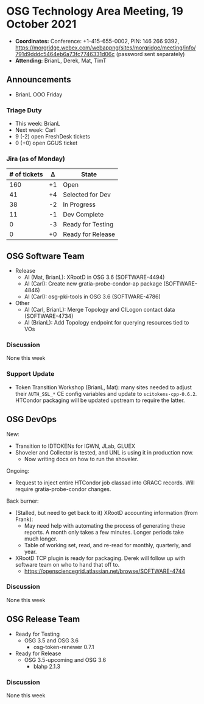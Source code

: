 # OSG Technology Area Meeting, 19 October 2021

-   **Coordinates:** Conference: +1-415-655-0002, PIN: 146 266 9392,
    <https://morgridge.webex.com/webappng/sites/morgridge/meeting/info/791d9dddc5464eb6a73fc7746331d06c> (password sent separately)
-   **Attending:** BrianL, Derek, Mat, TimT

## Announcements

- BrianL OOO Friday

### Triage Duty

-   This week: BrianL
-   Next week: Carl
-   9 (-2) open FreshDesk tickets
-   0 (+0) open GGUS ticket

### Jira (as of Monday)

| # of tickets | &Delta; | State             |
|--------------|---------|-------------------|
| 160          | +1      | Open              |
| 41           | +4      | Selected for Dev  |
| 38           | -2      | In Progress       |
| 11           | -1      | Dev Complete      |
| 0            | -3      | Ready for Testing |
| 0            | +0      | Ready for Release |

## OSG Software Team

-   Release
    -   AI (Mat, BrianL): XRootD in OSG 3.6 (SOFTWARE-4494)
    -   AI (Carl): Create new gratia-probe-condor-ap package (SOFTWARE-4846)
    -   AI (Carl): osg-pki-tools in OSG 3.6 (SOFTWARE-4786)
-   Other
    -   AI (Carl, BrianL): Merge Topology and CILogon contact data (SOFTWARE-4734)
    -   AI (BrianL): Add Topology endpoint for querying resources tied to VOs

### Discussion

None this week

### Support Update

- Token Transition Workshop (BrianL, Mat): many sites needed to adjust their `AUTH_SSL_*` CE config variables and update
  to `scitokens-cpp-0.6.2`.
  HTCondor packaging will be updated upstream to require the latter.

## OSG DevOps

New:
-   Transition to IDTOKENs for IGWN, JLab, GLUEX
-   Shoveler and Collector is tested, and UNL is using it in production now.
    - Now writing docs on how to run the shoveler.

Ongoing:
-   Request to inject entire HTCondor job classad into GRACC records. Will require gratia-probe-condor changes.  

Back burner:
-   (Stalled, but need to get back to it) XRootD accounting information (from Frank):
    -   May need help with automating the process of generating these reports.  A month only takes a few minutes.  Longer periods take much longer.
    -   Table of working set, read, and re-read for monthly, quarterly, and year.
-   XRootD TCP plugin is ready for packaging.  Derek will follow up with software team on who to hand that off to.
    -   https://opensciencegrid.atlassian.net/browse/SOFTWARE-4744

### Discussion

None this week

## OSG Release Team

-   Ready for Testing
    -   OSG 3.5 and OSG 3.6
        -   osg-token-renewer 0.7.1
-   Ready for Release
    -   OSG 3.5-upcoming and OSG 3.6
        -   blahp 2.1.3

### Discussion

None this week
